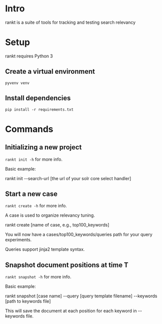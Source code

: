 # Intro

rankt is a suite of tools for tracking and testing search relevancy

# Setup
rankt requires Python 3

## Create a virtual environment
```pyvenv venv```
## Install dependencies
```pip install -r requirements.txt```

# Commands

## Initializing a new project

`rankt init -h` for more info.

Basic example:

rankt init --search-url [the url of your solr core select handler]

## Start a new case

`rankt create -h` for more info.

A case is used to organize relevancy tuning.

rankt create [name of case, e.g., top100_keywords]

You will now have a cases/top100_keywords/queries path for your query
experiments.

Queries support jinja2 template syntax.

## Snapshot document positions at time T

`rankt snapshot -h` for more info.

Basic example:

rankt snapshot [case name] --query [query template filename] --keywords [path
to keywords file]

This will save the document at each position for each keyword in --keywords
file.

